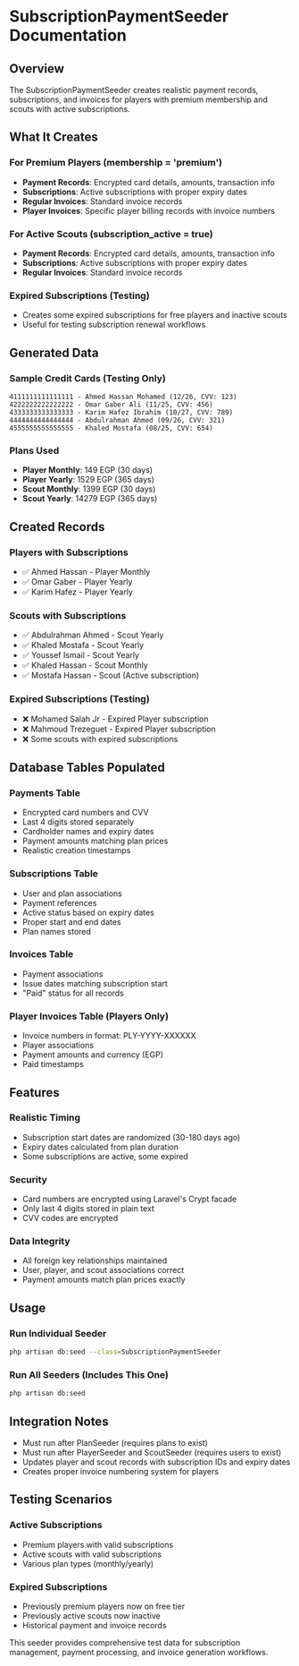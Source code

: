 # SubscriptionPaymentSeeder Documentation

## Overview
The SubscriptionPaymentSeeder creates realistic payment records, subscriptions, and invoices for players with premium membership and scouts with active subscriptions.

## What It Creates

### For Premium Players (membership = 'premium')
- **Payment Records**: Encrypted card details, amounts, transaction info
- **Subscriptions**: Active subscriptions with proper expiry dates
- **Regular Invoices**: Standard invoice records
- **Player Invoices**: Specific player billing records with invoice numbers

### For Active Scouts (subscription_active = true)
- **Payment Records**: Encrypted card details, amounts, transaction info
- **Subscriptions**: Active subscriptions with proper expiry dates  
- **Regular Invoices**: Standard invoice records

### Expired Subscriptions (Testing)
- Creates some expired subscriptions for free players and inactive scouts
- Useful for testing subscription renewal workflows

## Generated Data

### Sample Credit Cards (Testing Only)
```
4111111111111111 - Ahmed Hassan Mohamed (12/26, CVV: 123)
4222222222222222 - Omar Gaber Ali (11/25, CVV: 456)
4333333333333333 - Karim Hafez Ibrahim (10/27, CVV: 789)
4444444444444444 - Abdulrahman Ahmed (09/26, CVV: 321)
4555555555555555 - Khaled Mostafa (08/25, CVV: 654)
```

### Plans Used
- **Player Monthly**: 149 EGP (30 days)
- **Player Yearly**: 1529 EGP (365 days)
- **Scout Monthly**: 1399 EGP (30 days)
- **Scout Yearly**: 14279 EGP (365 days)

## Created Records

### Players with Subscriptions
- ✅ Ahmed Hassan - Player Monthly
- ✅ Omar Gaber - Player Yearly  
- ✅ Karim Hafez - Player Yearly

### Scouts with Subscriptions
- ✅ Abdulrahman Ahmed - Scout Yearly
- ✅ Khaled Mostafa - Scout Yearly
- ✅ Youssef Ismail - Scout Yearly
- ✅ Khaled Hassan - Scout Monthly
- ✅ Mostafa Hassan - Scout (Active subscription)

### Expired Subscriptions (Testing)
- ❌ Mohamed Salah Jr - Expired Player subscription
- ❌ Mahmoud Trezeguet - Expired Player subscription
- ❌ Some scouts with expired subscriptions

## Database Tables Populated

### Payments Table
- Encrypted card numbers and CVV
- Last 4 digits stored separately
- Cardholder names and expiry dates
- Payment amounts matching plan prices
- Realistic creation timestamps

### Subscriptions Table
- User and plan associations
- Payment references
- Active status based on expiry dates
- Proper start and end dates
- Plan names stored

### Invoices Table
- Payment associations
- Issue dates matching subscription start
- "Paid" status for all records

### Player Invoices Table (Players Only)
- Invoice numbers in format: PLY-YYYY-XXXXXX
- Player associations
- Payment amounts and currency (EGP)
- Paid timestamps

## Features

### Realistic Timing
- Subscription start dates are randomized (30-180 days ago)
- Expiry dates calculated from plan duration
- Some subscriptions are active, some expired

### Security
- Card numbers are encrypted using Laravel's Crypt facade
- Only last 4 digits stored in plain text
- CVV codes are encrypted

### Data Integrity
- All foreign key relationships maintained
- User, player, and scout associations correct
- Payment amounts match plan prices exactly

## Usage

### Run Individual Seeder
```bash
php artisan db:seed --class=SubscriptionPaymentSeeder
```

### Run All Seeders (Includes This One)
```bash
php artisan db:seed
```

## Integration Notes

- Must run after PlanSeeder (requires plans to exist)
- Must run after PlayerSeeder and ScoutSeeder (requires users to exist)
- Updates player and scout records with subscription IDs and expiry dates
- Creates proper invoice numbering system for players

## Testing Scenarios

### Active Subscriptions
- Premium players with valid subscriptions
- Active scouts with valid subscriptions
- Various plan types (monthly/yearly)

### Expired Subscriptions  
- Previously premium players now on free tier
- Previously active scouts now inactive
- Historical payment and invoice records

This seeder provides comprehensive test data for subscription management, payment processing, and invoice generation workflows. 